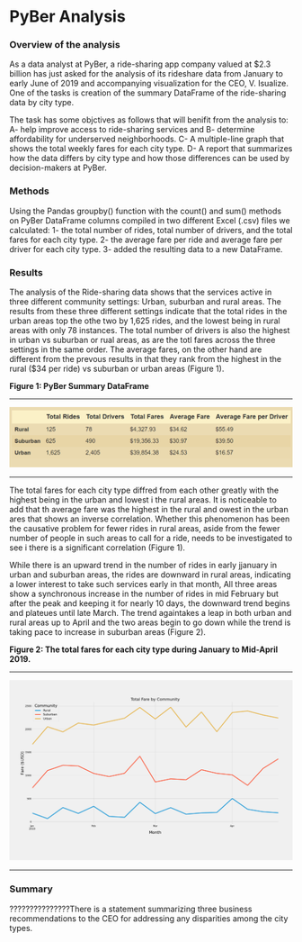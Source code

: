 # PyBer Analysis 

### Overview of the analysis
As a data analyst at PyBer, a ride-sharing app company valued at $2.3 billion has just asked for  the analysis of its rideshare data from January to early June of 2019 and accompanying visualization for the CEO, V. Isualize. One of the tasks is creation of the summary DataFrame of the ride-sharing data by city type. 

The task has some objctives as follows that will benifit from the analysis to:
  A-	help improve access to ride-sharing services and 
  B-	determine affordability for underserved neighborhoods.
  C-	A multiple-line graph that shows the total weekly fares for each city type. 
  D-	A report that summarizes how the data differs by city type and how those differences can be used by decision-makers at PyBer.


### Methods
Using the Pandas groupby() function with the count() and sum() methods on PyBer DataFrame columns compiled in two different Excel (.csv) files we calculated:
  1- the total number of rides, total number of drivers, and the total fares for each city type. 
  2- the average fare per ride and average fare per driver for each city type. 
  3- added the resulting data to a new DataFrame.

### Results
The analysis of the Ride-sharing data shows that the services active in three different community settings: Urban, suburban and rural areas. The results from these three different settings indicate that the total rides in the urban areas top the othe two by 1,625 rides, and the lowest being in rural areas with only 78 instances. The total number of drivers is also the highest in urban vs suburban or rual areas, as are the totl fares across the three settings in the same order. The average fares, on the other hand are different from the prevous results in that they rank from the highest in the rural ($34 per ride) vs suburban or urban areas (Figure 1).  

**Figure 1: PyBer Summary DataFrame**

---------------
![Fig-0-1-PyBer-summary-DataFrame.png](https://github.com/BHashemi2021/PyBer_Analysis/blob/main/analysis/Fig-0-1-PyBer-summary-DataFrame.png)

----------------

The total fares for each city type diffred from each other greatly with the highest being in the urban and lowest i the rural areas. It is noticeable to add that th average fare was the highest in the rural and owest in the urban ares that shows an inverse correlation. Whether this phenomenon has been the causative problem for fewer rides in rural areas, aside from the fewer number of people in such areas to call for a ride, needs to be investigated to see i there is a significant correlation (Figure 1).

While there is an upward trend in the number of rides in early jjanuary in urban and suburban areas, the rides are downward in rural areas, indicating a lower interest to take such services early in that month, All three areas show a synchronous increase in the number of rides in mid February but after the peak and keeping it for nearly 10 days, the downward trend begins and plateues until late March. The trend againtakes a leap in both urban and rural areas up to April and the two areas begin to go down while the trend is taking pace to increase in suburban areas (Figure 2).


**Figure 2: The total fares for each city type during January to Mid-April 2019.**

--------------------------
![Fig8.png](https://github.com/BHashemi2021/PyBer_Analysis/blob/main/analysis/Fig8.png)

--------------------------


### Summary

???????????????There is a statement summarizing three business recommendations to the CEO for addressing any disparities among the city types. 

 






